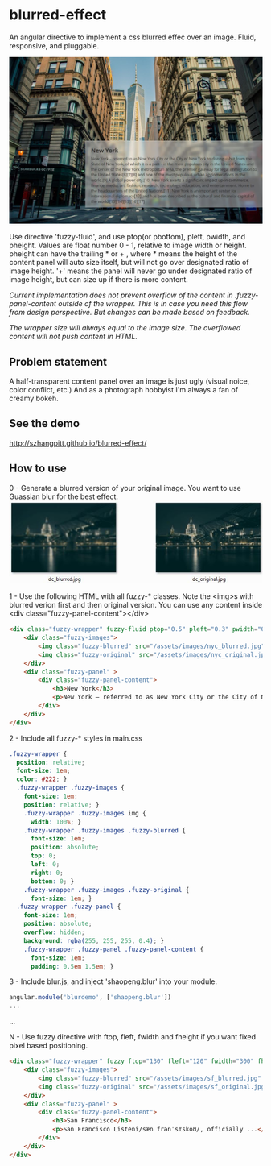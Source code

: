 blurred-effect
==============

An angular directive to implement a css blurred effec over an image. Fluid, responsive, and pluggable.  

![alt text](https://raw.githubusercontent.com/szhangpitt/blurred-effect/gh-pages/blurred-result.JPG)

Use directive 'fuzzy-fluid', and use ptop(or pbottom), pleft, pwidth, and pheight. 
Values are float number 0 - 1, relative to image width or height. 
pheight can have the trailing * or + , where * means the height of the content panel will auto size itself, but will not go over designated ratio of image height. '+' means the panel will never go under designated ratio of image height, but can size up if there is more content. 

*Current implementation does not prevent overflow of the content in .fuzzy-panel-content outside of the wrapper. This is in case you need this flow from design perspective. But changes can be made based on feedback.*

*The wrapper size will always equal to the image size. The overflowed content will not push content in HTML.*

Problem statement
-----------------
A half-transparent content panel over an image is just ugly (visual noice, color conflict, etc.) And as a photograph hobbyist I'm always a fan of creamy bokeh. 

See the demo
------------
http://szhangpitt.github.io/blurred-effect/

How to use
----------
0 - Generate a blurred version of your original image. You want to use Guassian blur for the best effect. 
![alt text](https://raw.githubusercontent.com/szhangpitt/blurred-effect/master/original-blurred.JPG)

1 - Use the following HTML with all fuzzy-* classes. 
    Note the  &lt;img&gt;s with blurred verion first and then original version. 
    You can use any content inside &lt;div class="fuzzy-panel-content"&gt;&lt;/div&gt;
```html
<div class="fuzzy-wrapper" fuzzy-fluid ptop="0.5" pleft="0.3" pwidth="0.7" pheight="0.4*"><!--  -->
	<div class="fuzzy-images">
		<img class="fuzzy-blurred" src="/assets/images/nyc_blurred.jpg" alt="unsplash.com/license">  
		<img class="fuzzy-original" src="/assets/images/nyc_original.jpg" alt="unsplash.com/license">
	</div>
	<div class="fuzzy-panel" >
		<div class="fuzzy-panel-content">
			<h3>New York</h3>
			<p>New York – referred to as New York City or the City of New York...</p>
		</div>
	</div>
</div>
```

2 - Include all fuzzy-* styles in main.css
```css
.fuzzy-wrapper {
  position: relative;
  font-size: 1em;
  color: #222; }
  .fuzzy-wrapper .fuzzy-images {
    font-size: 1em;
    position: relative; }
    .fuzzy-wrapper .fuzzy-images img {
      width: 100%; }
    .fuzzy-wrapper .fuzzy-images .fuzzy-blurred {
      font-size: 1em;
      position: absolute;
      top: 0;
      left: 0;
      right: 0;
      bottom: 0; }
    .fuzzy-wrapper .fuzzy-images .fuzzy-original {
      font-size: 1em; }
  .fuzzy-wrapper .fuzzy-panel {
    font-size: 1em;
    position: absolute;
    overflow: hidden;
    background: rgba(255, 255, 255, 0.4); }
    .fuzzy-wrapper .fuzzy-panel .fuzzy-panel-content {
      font-size: 1em;
      padding: 0.5em 1.5em; }
```

3 - Include blur.js, and inject 'shaopeng.blur' into your module. 
```javascript
angular.module('blurdemo', ['shaopeng.blur'])
...
```

...

N - Use fuzzy directive with ftop, fleft, fwidth and fheight if you want fixed pixel based positioning. 
```html
<div class="fuzzy-wrapper" fuzzy ftop="130" fleft="120" fwidth="300" fheight="400" >
	<div class="fuzzy-images">
		<img class="fuzzy-blurred" src="/assets/images/sf_blurred.jpg" alt="unsplash.com/license">  
		<img class="fuzzy-original" src="/assets/images/sf_original.jpg" alt="unsplash.com/license">
	</div>
	<div class="fuzzy-panel" >
		<div class="fuzzy-panel-content">
			<h3>San Francisco</h3>
			<p>San Francisco Listeni/sæn frənˈsɪskoʊ/, officially ...</p>
		</div>
	</div>
</div>
```
